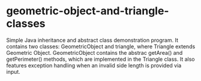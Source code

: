 # geometric-object-and-triangle-classes
Simple Java inheritance and abstract class demonstration program. It contains two classes: GeometricObject and triangle, where Triangle extends Geometric Object. GeometricObject contains the abstrac getArea() and getPerimeter() methods, which are implemented in the Triangle class. It also features exception handling when an invalid side length is provided via input.
